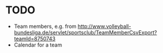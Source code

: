 # TODO
* Team members, e.g. from http://www.volleyball-bundesliga.de/servlet/sportsclub/TeamMemberCsvExport?teamId=8750743
* Calendar for a team

